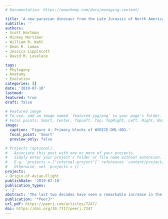 ```yaml
---
# Documentation: https://wowchemy.com/docs/managing-content/

title: 'A new paravian dinosaur from the Late Jurassic of North America supports a late acquisition of avian flight'
subtitle: ''
authors:
- Scott Hartman
- Mickey Mortimer
- William R. Wahl
- Dean R. Lomax
- Jessica Lippincott
- David M. Lovelace

tags:
- Phylogeny
- Anatomy
- Evolution
categories: []
date: '2019-07-10'
lastmod: 
featured: true
draft: false

# Featured image
# To use, add an image named `featured.jpg/png` to your page's folder.
# Focal points: Smart, Center, TopLeft, Top, TopRight, Left, Right, BottomLeft, Bottom, BottomRight.
image:
  caption: 'Figure 4: Primary blocks of WYDICE-DML-001.'
  focal_point: 'Smart'
  preview_only: false

# Projects (optional).
#   Associate this post with one or more of your projects.
#   Simply enter your project's folder or file name without extension.
#   E.g. `projects = ["internal-project"]` references `content/project/deep-learning/index.md`.
#   Otherwise, set `projects = []`.
projects:
- Origin-of-Avian-Flight
publishDate: '2019-07-10'
publication_types:
- '2'
abstract: 'The last two decades have seen a remarkable increase in the known diversity of basal avialans and their paravian relatives. The lack of resolution in the relationships of these groups combined with attributing the behavior of specialized taxa to the base of Paraves has clouded interpretations of the origin of avialan flight. Here, we describe *Hesperornithoides miessleri* gen. et sp. nov., a new paravian theropod from the Morrison Formation (Late Jurassic) of Wyoming, USA, represented by a single adult or subadult specimen comprising a partial, well-preserved skull and postcranial skeleton. Limb proportions firmly establish *Hesperornithoides* as occupying a terrestrial, non-volant lifestyle. Our phylogenetic analysis emphasizes extensive taxonomic sampling and robust character construction, recovering the new taxon most parsimoniously as a troodontid close to *Daliansaurus*, *Xixiasaurus*, and *Sinusonasus*. Multiple alternative paravian topologies have similar degrees of support, but proposals of basal paravian archaeopterygids, avialan microraptorians, and Rahonavis being closer to Pygostylia than archaeopterygids or unenlagiines are strongly rejected. All parsimonious results support the hypothesis that each early paravian clade was plesiomorphically flightless, raising the possibility that avian flight originated as late as the Late Jurassic or Early Cretaceous.'
publication: '*PeerJ*'
url_pdf: https://peerj.com/articles/7247/
doi: https://doi.org/10.7717/peerj.7247
---
```

